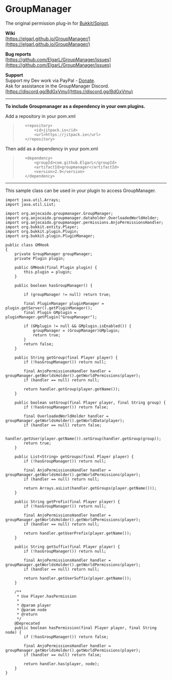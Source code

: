 # GroupManager
The original permission plug-in for [Bukkit/Spigot](https://www.spigotmc.org/resources/groupmanager.38875/).

**Wiki**  
[https://elgarl.github.io/GroupManager/](https://elgarl.github.io/GroupManager/)

**Bug reports**  
[https://github.com/ElgarL/GroupManager/issues](https://github.com/ElgarL/GroupManager/issues)

**Support**  
Support my Dev work via PayPal - [Donate](https://www.paypal.com/cgi-bin/webscr?cmd=_s-xclick&hosted_button_id=95VVUXYDUCDH8&source=url).  
Ask for assistance in the GroupManager Discord.
[https://discord.gg/BdGxVmu](https://discord.gg/BdGxVmu)

---
**To include Groupmanager as a dependency in your own plugins.**

Add a repository in your pom.xml
>        <repository>
>            <id>jitpack.io</id>
>            <url>https://jitpack.io</url>
>        </repository>  
Then add as a dependency in your pom.xml
>        <dependency>
>            <groupId>com.github.ElgarL</groupId>
>            <artifactId>groupmanager</artifactId>
>            <version>2.9</version>
>        </dependency>  

---
This sample class can be used in your plugin to access GroupManager.
        
```
import java.util.Arrays;
import java.util.List;

import org.anjocaido.groupmanager.GroupManager;
import org.anjocaido.groupmanager.dataholder.OverloadedWorldHolder;
import org.anjocaido.groupmanager.permissions.AnjoPermissionsHandler;
import org.bukkit.entity.Player;
import org.bukkit.plugin.Plugin;
import org.bukkit.plugin.PluginManager;

public class GMHook
{
	private GroupManager groupManager;
	private Plugin plugin;

	public GMHook(final Plugin plugin) {
		this.plugin = plugin;
	}

	public boolean hasGroupManager() {
		
		if (groupManager != null) return true;
			
		final PluginManager pluginManager = plugin.getServer().getPluginManager();
		final Plugin GMplugin = pluginManager.getPlugin("GroupManager");

		if (GMplugin != null && GMplugin.isEnabled()) {
			groupManager = (GroupManager)GMplugin;
			return true;
		}
		return false;
	}

	public String getGroup(final Player player) {
		if (!hasGroupManager()) return null;
		
		final AnjoPermissionsHandler handler = groupManager.getWorldsHolder().getWorldPermissions(player);
		if (handler == null) return null;

		return handler.getGroup(player.getName());
	}

	public boolean setGroup(final Player player, final String group) {
		if (!hasGroupManager()) return false;
		
		final OverloadedWorldHolder handler = groupManager.getWorldsHolder().getWorldData(player);
		if (handler == null) return false;
		
		handler.getUser(player.getName()).setGroup(handler.getGroup(group));
		return true;
	}

	public List<String> getGroups(final Player player) {
		if (!hasGroupManager()) return null;
		
		final AnjoPermissionsHandler handler = groupManager.getWorldsHolder().getWorldPermissions(player);
		if (handler == null) return null;
		
		return Arrays.asList(handler.getGroups(player.getName()));
	}

	public String getPrefix(final Player player) {
		if (!hasGroupManager()) return null;
		
		final AnjoPermissionsHandler handler = groupManager.getWorldsHolder().getWorldPermissions(player);
		if (handler == null) return null;
		
		return handler.getUserPrefix(player.getName());
	}

	public String getSuffix(final Player player) {
		if (!hasGroupManager()) return null;
		
		final AnjoPermissionsHandler handler = groupManager.getWorldsHolder().getWorldPermissions(player);
		if (handler == null) return null;
		
		return handler.getUserSuffix(player.getName());
	}

	/**
	 * Use Player.hasPermission
	 * 
	 * @param player
	 * @param node
	 * @return
	 */
	@Deprecated
	public boolean hasPermission(final Player player, final String node) {
		if (!hasGroupManager()) return false;
		
		final AnjoPermissionsHandler handler = groupManager.getWorldsHolder().getWorldPermissions(player);
		if (handler == null) return false;
		
		return handler.has(player, node);
	}
}
